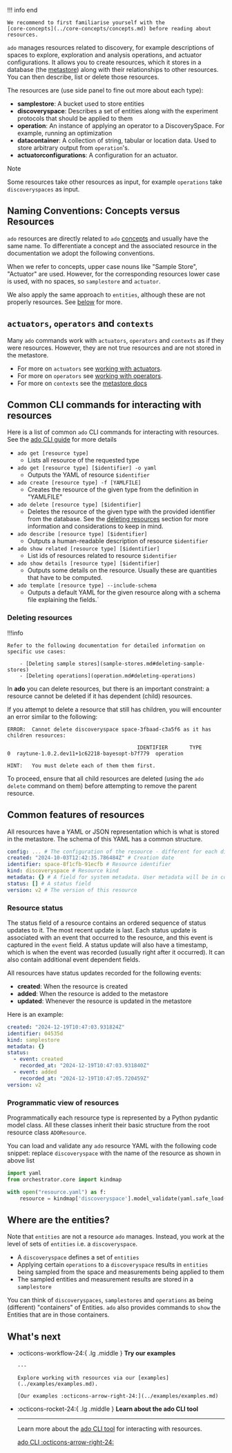<!-- markdownlint-disable code-block-style -->
<!-- markdownlint-disable-next-line first-line-h1 -->
!!! info end

    We recommend to first familiarise yourself with the
    [core-concepts](../core-concepts/concepts.md) before reading about resources.

`ado` manages resources related to discovery, for example descriptions of spaces
to explore, exploration and analysis operations, and actuator configurations. It
allows you to create resources, which it stores in a database (the
[metastore](metastore.md)) along with their relationships to other resources.
You can then describe, list or delete those resources.

The resources are (use side panel to fine out more about each type):

- **samplestore**: A bucket used to store entities
- **discoveryspace**: Describes a set of entities along with the experiment
  protocols that should be applied to them
- **operation**: An instance of applying an operator to a DiscoverySpace. For
  example, running an optimization
- **datacontainer**: A collection of string, tabular or location data. Used to
  store arbitrary output from `operation`'s.
- **actuatorconfigurations**: A configuration for an actuator.

> [!NOTE]
>
> Some resources take other resources as input, for example `operations` take
> `discoveryspaces` as input.

## Naming Conventions: Concepts versus Resources

`ado` resources are directly related to `ado`
[concepts](../core-concepts/concepts.md) and usually have the same name. To
differentiate a concept and the associated resource in the documentation we
adopt the following conventions.

When we refer to concepts, upper case nouns like "Sample Store", "Actuator" are
used. However, for the corresponding resources lower case is used, with no
spaces, so `samplestore` and `actuator`.

We also apply the same approach to `entities`, although these are not properly
resources. See [below](#where-are-the-entities) for more.

## `actuators`, `operators` and `contexts`

Many `ado` commands work with `actuators`, `operators` and `contexts` as if they
were resources. However, they are not true resources and are not stored in the
metastore.

- For more on `actuators` see
  [working with actuators](../actuators/working-with-actuators.md).
- For more on `operators` see
  [working with operators](../operators/working-with-operators.md).
- For more on `contexts` see the
  [metastore docs](metastore.md#contexts-and-projects)

## Common CLI commands for interacting with resources

Here is a list of common `ado` CLI commands for interacting with resources. See
the [ado CLI guide](../getting-started/ado.md) for more details

- `ado get [resource type]`
  - Lists all resource of the requested type
- `ado get [resource type] [$identifier] -o yaml`
  - Outputs the YAML of resource `$identifier`
- `ado create [resource type] -f [YAMLFILE]`
  - Creates the resource of the given type from the definition in "YAMLFILE"
- `ado delete [resource type] [$identifier]`
  - Deletes the resource of the given type with the provided identifier from the
    database. See the [deleting resources](#deleting-resources) section for more
    information and considerations to keep in mind.
- `ado describe [resource type] [$identifier]`
  - Outputs a human-readable description of resource `$identifier`
- `ado show related [resource type] [$identifier]`
  - List ids of resources related to resource `$identifier`
- `ado show details [resource type] [$identifier]`
  - Outputs some details on the resource. Usually these are quantities that have
    to be computed.
- `ado template [resource type] --include-schema`
  - Outputs a default YAML for the given resource along with a schema file
    explaining the fields.`

### Deleting resources

!!!info

    Refer to the following documentation for detailed information on
    specific use cases:

        - [Deleting sample stores](sample-stores.md#deleting-sample-stores)
        - [Deleting operations](operation.md#deleting-operations)

In **ado** you can delete resources, but there is an important constraint: a
resource cannot be deleted if it has dependent (child) resources.

If you attempt to delete a resource that still has children, you will encounter
an error similar to the following:

```terminaloutput
ERROR:  Cannot delete discoveryspace space-3fbaad-c3a5f6 as it has children resources:

                                          IDENTIFIER       TYPE
0  raytune-1.0.2.dev11+1c62218-bayesopt-b7f779  operation

HINT:   You must delete each of them them first.
```

To proceed, ensure that all child resources are deleted (using the `ado delete`
command on them) before attempting to remove the parent resource.

## Common features of resources

All resources have a YAML or JSON representation which is what is stored in the
metastore. The schema of this YAML has a common structure.

```yaml
config: ... # The configuration of the resource - different for each different type
created: "2024-10-03T12:42:35.786484Z" # Creation date
identifier: space-8f1cfb-91ecfb # Resource identifier
kind: discoveryspace # Resource kind
metadata: {} # A field for system metadata. User metadata will be in config.metadata
status: [] # A status field
version: v2 # The version of this resource
```

### Resource status

The status field of a resource contains an ordered sequence of status updates to
it. The most recent update is last. Each status update is associated with an
event that occurred to the resource, and this event is captured in the `event`
field. A status update will also have a timestamp, which is when the event was
recorded (usually right after it occurred). It can also contain additional event
dependent fields.

All resources have status updates recorded for the following events:

- **created**: When the resource is created
- **added**: When the resource is added to the metastore
- **updated**: Whenever the resource is updated in the metastore

Here is an example:

```yaml
created: "2024-12-19T10:47:03.931824Z"
identifier: 04535d
kind: samplestore
metadata: {}
status:
  - event: created
    recorded_at: "2024-12-19T10:47:03.931840Z"
  - event: added
    recorded_at: "2024-12-19T10:47:05.720459Z"
version: v2
```

### Programmatic view of resources

Programmatically each resource type is represented by a Python pydantic model
class. All these classes inherit their basic structure from the root resource
class `ADOResource`.

You can load and validate any `ado` resource YAML with the following code
snippet: replace `discoveryspace` with the name of the resource as shown in
above list

```python
import yaml
from orchestrator.core import kindmap

with open("resource.yaml") as f:
    resource = kindmap['discoveryspace'].model_validate(yaml.safe_load(f))
```

## Where are the entities?

Note that `entities` are not a resource `ado` manages. Instead, you work at the
level of sets of `entities` i.e. a `discoveryspace`.

- A `discoveryspace` defines a set of `entities`
- Applying certain `operations` to a `discoveryspace` results in `entities`
  being sampled from the space and measurements being applied to them
- The sampled entities and measurement results are stored in a `samplestore`

You can think of `discoveryspaces`, `samplestores` and `operations` as being
(different) "containers" of Entities. `ado` also provides commands to `show` the
Entities that are in those containers.

## What's next

<!-- markdownlint-disable line-length -->
<!-- markdownlint-disable-next-line no-inline-html -->
<div class="grid cards" markdown>

- :octicons-workflow-24:{ .lg .middle } **Try our examples**

      ---

      Explore working with resources via our [examples](../examples/examples.md).

      [Our examples :octicons-arrow-right-24:](../examples/examples.md)

- :octicons-rocket-24:{ .lg .middle } **Learn about the ado CLI tool**

    ---

    Learn more about the [ado CLI tool](../getting-started/ado.md) for interacting with resources.

    [ado CLI :octicons-arrow-right-24:](../getting-started/ado.md)

</div>
<!-- markdownlint-enable line-length -->